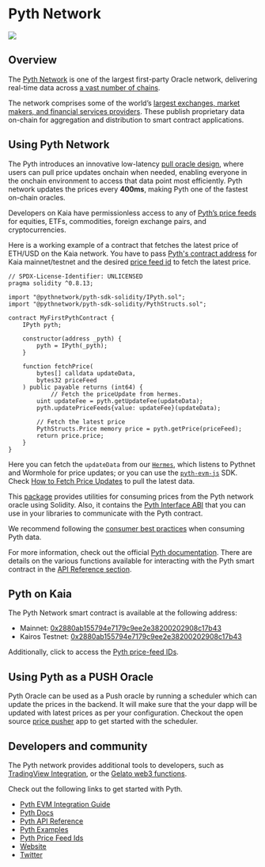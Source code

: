 # Pyth Network

![](/img/banners/kaia-pyth.png)

## Overview

The [Pyth Network](https://pyth.network/) is one of the largest first-party Oracle network, delivering real-time data across [a vast number of chains](https://docs.pyth.network/price-feeds/contract-addresses).

The network comprises some of the world’s [largest exchanges, market makers, and financial services providers](https://pyth.network/publishers). These publish proprietary data on-chain for aggregation and distribution to smart contract applications. 

## Using Pyth Network

The Pyth introduces an innovative low-latency [pull oracle design](https://docs.pyth.network/documentation/pythnet-price-feeds/on-demand), where users can pull price updates onchain when needed, enabling everyone in the onchain environment to access that data point most efficiently. Pyth network updates the prices every **400ms**, making Pyth one of the fastest on-chain oracles.

Developers on Kaia have permissionless access to any of [Pyth’s price feeds](https://pyth.network/developers/price-feed-ids) for equities, ETFs, commodities, foreign exchange pairs, and cryptocurrencies.

Here is a working example of a contract that fetches the latest price of ETH/USD on the Kaia network.
You have to pass [Pyth's contract address](https://docs.pyth.network/price-feeds/contract-addresses/evm) for Kaia mainnet/testnet and the desired [price feed id](https://pyth.network/developers/price-feed-ids) to fetch the latest price.

```solidity
// SPDX-License-Identifier: UNLICENSED
pragma solidity ^0.8.13;

import "@pythnetwork/pyth-sdk-solidity/IPyth.sol";
import "@pythnetwork/pyth-sdk-solidity/PythStructs.sol";

contract MyFirstPythContract {
    IPyth pyth;

    constructor(address _pyth) {
        pyth = IPyth(_pyth);
    }

    function fetchPrice(
        bytes[] calldata updateData,
        bytes32 priceFeed
    ) public payable returns (int64) {
		    // Fetch the priceUpdate from hermes.
        uint updateFee = pyth.getUpdateFee(updateData);
        pyth.updatePriceFeeds{value: updateFee}(updateData);

        // Fetch the latest price
        PythStructs.Price memory price = pyth.getPrice(priceFeed);
        return price.price;
    }
}
```

Here you can fetch the `updateData` from our [`Hermes`](https://hermes.pyth.network/docs/), which listens to Pythnet and Wormhole for price updates; or you can use the [`pyth-evm-js`](https://github.com/pyth-network/pyth-crosschain/blob/main/target_chains/ethereum/sdk/js/src/EvmPriceServiceConnection.ts#L15) SDK. Check [How to Fetch Price Updates](https://docs.pyth.network/price-feeds/fetch-price-updates) to pull the latest data. 

This [package](https://github.com/pyth-network/pyth-crosschain/tree/main/target_chains/ethereum/sdk/solidity) provides utilities for consuming prices from the Pyth network oracle using Solidity. Also, it contains the [Pyth Interface ABI](https://github.com/pyth-network/pyth-crosschain/blob/main/target_chains/ethereum/sdk/solidity/abis/IPyth.json) that you can use in your libraries to communicate with the Pyth contract.

We recommend following the [consumer best practices](https://docs.pyth.network/documentation/pythnet-price-feeds/best-practices) when consuming Pyth data.

For more information, check out the official [Pyth documentation](https://docs.pyth.network/price-feeds). There are details on the various functions available for interacting with the Pyth smart contract in the [API Reference section](https://api-reference.pyth.network/price-feeds/evm/getPrice).

## Pyth on Kaia

The Pyth Network smart contract is available at the following address:

- Mainnet: [0x2880ab155794e7179c9ee2e38200202908c17b43](https://kaiascan.io/account/0x2880aB155794e7179c9eE2e38200202908C17B43)
- Kairos Testnet: [0x2880ab155794e7179c9ee2e38200202908c17b43](https://kairos.kaiascan.io/account/0x2880aB155794e7179c9eE2e38200202908C17B43)

Additionally, click to access the [Pyth price-feed IDs](https://pyth.network/developers/price-feed-ids).

## Using Pyth as a PUSH Oracle

Pyth Oracle can be used as a Push oracle by running a scheduler which can update the prices in the backend. It will make sure that the your dapp will be updated with latest prices as per your configuration. Checkout the open source [price pusher](https://github.com/pyth-network/pyth-crosschain/tree/main/apps/price_pusher) app to get started with the scheduler.

## Developers and community

The Pyth network provides additional tools to developers, such as [TradingView Integration](https://docs.pyth.network/guides/how-to-create-tradingview-charts), or the [Gelato web3 functions](https://docs.pyth.network/guides/how-to-schedule-price-updates-with-gelato).

Check out the following links to get started with Pyth.

- [Pyth EVM Integration Guide](https://docs.pyth.network/price-feeds/use-real-time-data/evm)
- [Pyth Docs](https://docs.pyth.network/home)
- [Pyth API Reference](https://api-reference.pyth.network/price-feeds/evm/getPrice)
- [Pyth Examples](https://github.com/pyth-network/pyth-examples)
- [Pyth Price Feed Ids](https://pyth.network/developers/price-feed-ids)
- [Website](https://pyth.network/)
- [Twitter](https://x.com/PythNetwork)